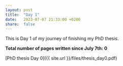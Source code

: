 ```yaml
---
layout: post
title:  "Day 1"
date:   2023-07-07 21:33:00 +0200
share:  false
---
```


This is Day 1 of my journey of finishing my PhD thesis.

**Total number of pages written since July 7th: 0**

[PhD thesis Day 0]({{ site.url }}/files/thesis_day0.pdf)
